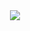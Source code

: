 <div align="center">
     <a href="/">
          <img align="center" src="https://i.pinimg.com/originals/39/b2/89/39b289eca8b58a99b29423a4078504fe.gif"/>
     </a>
</div>
